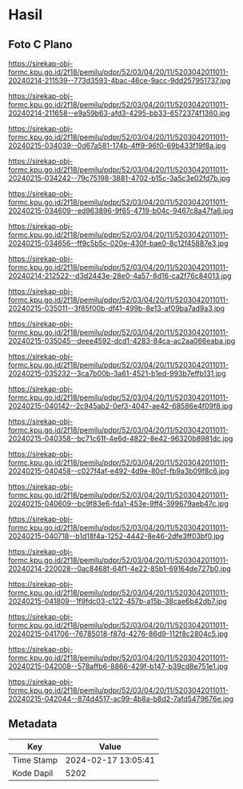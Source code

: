 # Hasil

## Foto C Plano

https://sirekap-obj-formc.kpu.go.id/2f18/pemilu/pdpr/52/03/04/20/11/5203042011011-20240214-211539--773d3593-4bac-46ce-9acc-9dd257951737.jpg

https://sirekap-obj-formc.kpu.go.id/2f18/pemilu/pdpr/52/03/04/20/11/5203042011011-20240214-211658--e9a59b63-afd3-4295-bb33-6572374f1360.jpg

https://sirekap-obj-formc.kpu.go.id/2f18/pemilu/pdpr/52/03/04/20/11/5203042011011-20240215-034039--0d67a581-174b-4ff9-96f0-69b433f19f8a.jpg

https://sirekap-obj-formc.kpu.go.id/2f18/pemilu/pdpr/52/03/04/20/11/5203042011011-20240215-034242--79c75198-3881-4702-b15c-3a5c3e02fd7b.jpg

https://sirekap-obj-formc.kpu.go.id/2f18/pemilu/pdpr/52/03/04/20/11/5203042011011-20240215-034609--ed963896-9f65-4719-b04c-9467c8a47fa6.jpg

https://sirekap-obj-formc.kpu.go.id/2f18/pemilu/pdpr/52/03/04/20/11/5203042011011-20240215-034656--ff9c5b5c-020e-430f-bae0-8c12f45887e3.jpg

https://sirekap-obj-formc.kpu.go.id/2f18/pemilu/pdpr/52/03/04/20/11/5203042011011-20240214-212522--d3d2443e-28e0-4a57-8d16-ca2f76c84013.jpg

https://sirekap-obj-formc.kpu.go.id/2f18/pemilu/pdpr/52/03/04/20/11/5203042011011-20240215-035011--3f85f00b-df41-499b-8e13-af09ba7ad9a3.jpg

https://sirekap-obj-formc.kpu.go.id/2f18/pemilu/pdpr/52/03/04/20/11/5203042011011-20240215-035045--deee4592-dcd1-4283-84ca-ac2aa066eaba.jpg

https://sirekap-obj-formc.kpu.go.id/2f18/pemilu/pdpr/52/03/04/20/11/5203042011011-20240215-035232--3ca7b00b-3a61-4521-b1ed-993b7effb131.jpg

https://sirekap-obj-formc.kpu.go.id/2f18/pemilu/pdpr/52/03/04/20/11/5203042011011-20240215-040142--2c945ab2-0ef3-4047-ae42-68586e4f09f8.jpg

https://sirekap-obj-formc.kpu.go.id/2f18/pemilu/pdpr/52/03/04/20/11/5203042011011-20240215-040358--bc71c61f-4e6d-4822-8e42-96320b8981dc.jpg

https://sirekap-obj-formc.kpu.go.id/2f18/pemilu/pdpr/52/03/04/20/11/5203042011011-20240215-040458--c027f4af-e492-4d9e-80cf-fb9a3b09f8c6.jpg

https://sirekap-obj-formc.kpu.go.id/2f18/pemilu/pdpr/52/03/04/20/11/5203042011011-20240215-040609--bc9f83e6-fda1-453e-9ff4-399679aeb47c.jpg

https://sirekap-obj-formc.kpu.go.id/2f18/pemilu/pdpr/52/03/04/20/11/5203042011011-20240215-040718--b1d18f4a-1252-4442-8e46-2dfe3ff03bf0.jpg

https://sirekap-obj-formc.kpu.go.id/2f18/pemilu/pdpr/52/03/04/20/11/5203042011011-20240214-220028--0ac8468f-64f1-4e22-85b1-69164de727b0.jpg

https://sirekap-obj-formc.kpu.go.id/2f18/pemilu/pdpr/52/03/04/20/11/5203042011011-20240215-041809--1f9fdc03-c122-457b-a15b-38cae6b42db7.jpg

https://sirekap-obj-formc.kpu.go.id/2f18/pemilu/pdpr/52/03/04/20/11/5203042011011-20240215-041706--76785018-f87d-4276-86d9-112f8c2804c5.jpg

https://sirekap-obj-formc.kpu.go.id/2f18/pemilu/pdpr/52/03/04/20/11/5203042011011-20240215-042008--578affb6-8866-429f-b147-b39cd8e751e1.jpg

https://sirekap-obj-formc.kpu.go.id/2f18/pemilu/pdpr/52/03/04/20/11/5203042011011-20240215-042044--874d4517-ac99-4b8a-b8d2-7afd5479676e.jpg


## Metadata

| Key        | Value               |
| ---------- | ------------------- |
| Time Stamp | 2024-02-17 13:05:41 |
| Kode Dapil | 5202                |



